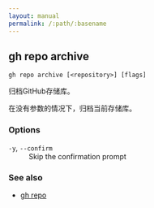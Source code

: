 ```yaml
---
layout: manual
permalink: /:path/:basename
---
```


## gh repo archive

```
gh repo archive [<repository>] [flags]
```

归档GitHub存储库。

在没有参数的情况下，归档当前存储库。

### Options

<dl class="flags">
	<dt><code>-y</code>, <code>--confirm</code></dt>
	<dd>Skip the confirmation prompt</dd>
</dl>

### See also

-   [gh repo](./gh_repo)
